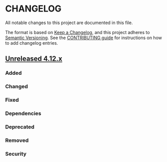 # CHANGELOG
All notable changes to this project are documented in this file.

The format is based on [Keep a Changelog](https://keepachangelog.com/en/1.0.0/), and this project adheres to [Semantic Versioning](https://semver.org/spec/v2.0.0.html). See the [CONTRIBUTING guide](./CONTRIBUTING.md#Changelog) for instructions on how to add changelog entries.

## [Unreleased 4.12.x]
### Added

### Changed

### Fixed

### Dependencies

### Deprecated

### Removed

### Security

[Unreleased 4.12.x]: https://github.com/wazuh/wazuh-indexer/compare/4.11.0...4.12.0

